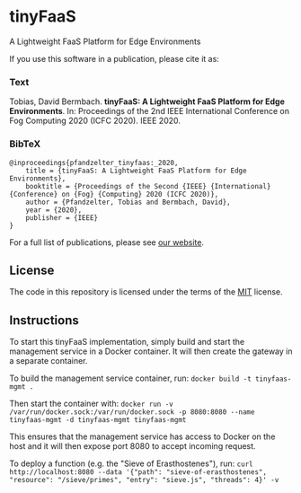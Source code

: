 # tinyFaaS

A Lightweight FaaS Platform for Edge Environments

If you use this software in a publication, please cite it as:

### Text
Tobias, David Bermbach. **tinyFaaS: A Lightweight FaaS Platform for Edge Environments**. In: Proceedings of the 2nd IEEE International Conference on Fog Computing 2020 (ICFC 2020). IEEE 2020.

### BibTeX
```
@inproceedings{pfandzelter_tinyfaas:_2020,
	title = {tinyFaaS: A Lightweight FaaS Platform for Edge Environments},
	booktitle = {Proceedings of the Second {IEEE} {International} {Conference} on {Fog} {Computing} 2020 (ICFC 2020)},
	author = {Pfandzelter, Tobias and Bermbach, David},
	year = {2020},
	publisher = {IEEE}
}
```

For a full list of publications, please see [our website](https://www.mcc.tu-berlin.de/menue/forschung/publikationen/parameter/en/).

## License

The code in this repository is licensed under the terms of the [MIT](./LICENSE) license.

## Instructions

To start this tinyFaaS implementation, simply build and start the management service in a Docker container. It will then create the gateway in a separate container.

To build the management service container, run:
`docker build -t tinyfaas-mgmt .`

Then start the container with:
`docker run -v /var/run/docker.sock:/var/run/docker.sock -p 8080:8080 --name tinyfaas-mgmt -d tinyfaas-mgmt tinyfaas-mgmt`

This ensures that the management service has access to Docker on the host and it will then expose port 8080 to accept incoming request.

To deploy a function (e.g. the "Sieve of Erasthostenes"), run:
`curl http://localhost:8080 --data '{"path": "sieve-of-erasthostenes", "resource": "/sieve/primes", "entry": "sieve.js", "threads": 4}' -v`
